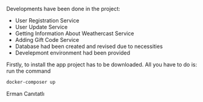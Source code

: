 

Developments have been done in the project:

- User Registration Service
- User Update Service
- Getting Information About Weathercast Service
- Adding Gift Code Service
- Database had been created and revised due to necessities
- Develepmont environment had been provided

Firstly, to install the app project has to be downloaded. All you have to do is: run the command
```sh
docker-composer up
```







Erman Canıtatlı
